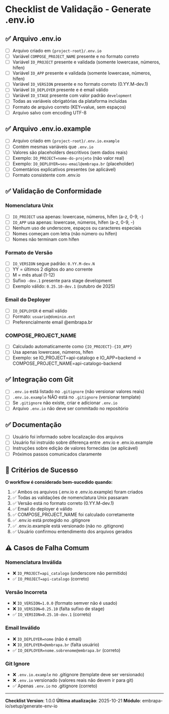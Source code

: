 # Checklist de Validação - Generate .env.io

## ✅ Arquivo .env.io

- [ ] Arquivo criado em `{project-root}/.env.io`
- [ ] Variável `COMPOSE_PROJECT_NAME` presente e no formato correto
- [ ] Variável `IO_PROJECT` presente e validada (somente lowercase, números, hífen)
- [ ] Variável `IO_APP` presente e validada (somente lowercase, números, hífen)
- [ ] Variável `IO_VERSION` presente e no formato correto (0.YY.M-dev.1)
- [ ] Variável `IO_DEPLOYER` presente e é email válido
- [ ] Variável `IO_STAGE` presente com valor padrão `development`
- [ ] Todas as variáveis obrigatórias da plataforma incluídas
- [ ] Formato de arquivo correto (KEY=value, sem espaços)
- [ ] Arquivo salvo com encoding UTF-8

## ✅ Arquivo .env.io.example

- [ ] Arquivo criado em `{project-root}/.env.io.example`
- [ ] Contém mesmas variáveis que `.env.io`
- [ ] Valores são placeholders descritivos (sem dados reais)
- [ ] Exemplo: `IO_PROJECT=nome-do-projeto` (não valor real)
- [ ] Exemplo: `IO_DEPLOYER=seu-email@embrapa.br` (placeholder)
- [ ] Comentários explicativos presentes (se aplicável)
- [ ] Formato consistente com .env.io

## ✅ Validação de Conformidade

### Nomenclatura Unix
- [ ] `IO_PROJECT` usa apenas: lowercase, números, hífen (a-z, 0-9, -)
- [ ] `IO_APP` usa apenas: lowercase, números, hífen (a-z, 0-9, -)
- [ ] Nenhum uso de underscore, espaços ou caracteres especiais
- [ ] Nomes começam com letra (não número ou hífen)
- [ ] Nomes não terminam com hífen

### Formato de Versão
- [ ] `IO_VERSION` segue padrão: `0.YY.M-dev.N`
- [ ] YY = últimos 2 dígitos do ano corrente
- [ ] M = mês atual (1-12)
- [ ] Sufixo `-dev.1` presente para stage development
- [ ] Exemplo válido: `0.25.10-dev.1` (outubro de 2025)

### Email do Deployer
- [ ] `IO_DEPLOYER` é email válido
- [ ] Formato: `usuario@dominio.ext`
- [ ] Preferencialmente email @embrapa.br

### COMPOSE_PROJECT_NAME
- [ ] Calculado automaticamente como `{IO_PROJECT}-{IO_APP}`
- [ ] Usa apenas lowercase, números, hífen
- [ ] Exemplo: se IO_PROJECT=api-catalogo e IO_APP=backend → COMPOSE_PROJECT_NAME=api-catalogo-backend

## ✅ Integração com Git

- [ ] `.env.io` está listado no `.gitignore` (não versionar valores reais)
- [ ] `.env.io.example` NÃO está no `.gitignore` (versionar template)
- [ ] Se `.gitignore` não existe, criar e adicionar `.env.io`
- [ ] Arquivo `.env.io` não deve ser commitado no repositório

## ✅ Documentação

- [ ] Usuário foi informado sobre localização dos arquivos
- [ ] Usuário foi instruído sobre diferença entre .env.io e .env.io.example
- [ ] Instruções sobre edição de valores fornecidas (se aplicável)
- [ ] Próximos passos comunicados claramente

## 🎯 Critérios de Sucesso

**O workflow é considerado bem-sucedido quando:**

1. ✅ Ambos os arquivos (.env.io e .env.io.example) foram criados
2. ✅ Todas as validações de nomenclatura Unix passaram
3. ✅ Versão está no formato correto (0.YY.M-dev.1)
4. ✅ Email do deployer é válido
5. ✅ COMPOSE_PROJECT_NAME foi calculado corretamente
6. ✅ .env.io está protegido no .gitignore
7. ✅ .env.io.example está versionado (não no .gitignore)
8. ✅ Usuário confirmou entendimento dos arquivos gerados

## ⚠️ Casos de Falha Comum

### Nomenclatura Inválida
- ❌ `IO_PROJECT=api_catalogo` (underscore não permitido)
- ✅ `IO_PROJECT=api-catalogo` (correto)

### Versão Incorreta
- ❌ `IO_VERSION=1.0.0` (formato semver não é usado)
- ❌ `IO_VERSION=0.25.10` (falta sufixo de stage)
- ✅ `IO_VERSION=0.25.10-dev.1` (correto)

### Email Inválido
- ❌ `IO_DEPLOYER=nome` (não é email)
- ❌ `IO_DEPLOYER=@embrapa.br` (falta usuário)
- ✅ `IO_DEPLOYER=nome.sobrenome@embrapa.br` (correto)

### Git Ignore
- ❌ `.env.io.example` no .gitignore (template deve ser versionado)
- ❌ `.env.io` versionado (valores reais não devem ir para git)
- ✅ Apenas `.env.io` no .gitignore (correto)

---

**Checklist Version**: 1.0.0
**Última atualização**: 2025-10-21
**Módulo**: embrapa-io/setup/generate-env-io
